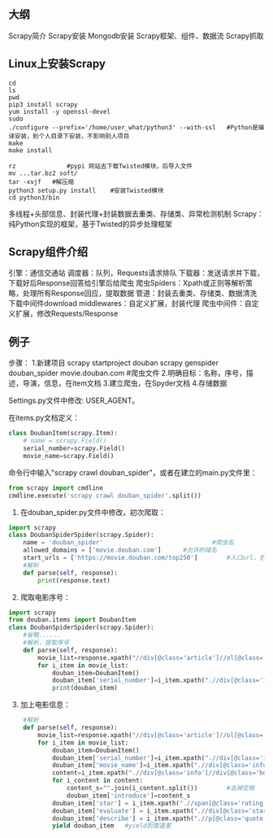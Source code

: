 ## 大纲
Scrapy简介
Scrapy安装
Mongodb安装
Scrapy框架、组件、数据流
Scrapy抓取

## Linux上安装Scrapy
```Linux
cd
ls
pwd
pip3 install scrapy
yum install -y openssl-devel
sudo
./configure --prefix='/home/user_what/python3' --with-ssl	#Python是编译安装，到个人目录下安装，不影响别人项目
make
make install

rz				#pypi 网站去下载Twisted模块，后导入文件
mv ...tar.bz2 soft/
tar -xvjf 	#解压缩
python3 setup.py install	#安装Twisted模块
cd python3/bin
```

多线程+头部信息、封装代理+封装数据去重类、存储类、异常检测机制
Scrapy：纯Python实现的框架，基于Twisted的异步处理框架

## Scrapy组件介绍
引擎：通信交通站
调度器：队列，Requests请求排队
下载器：发送请求并下载，下载好后Response回答给引擎后给爬虫
爬虫Spiders：Xpath或正则等解析策略，处理所有Response回应，提取数据
管道：封装去重类、存储类、数据清洗
下载中间件download middlewares：自定义扩展，封装代理
爬虫中间件：自定义扩展，修改Requests/Response

## 例子
步骤：
1.新建项目
	scrapy startproject douban
	scrapy genspider douban_spider movie.douban.com		#爬虫文件
2.明确目标：名称，序号，描述，导演，信息，在item文档
3.建立爬虫，在Spyder文档
4.存储数据

Settings.py文件中修改: USER_AGENT。

在items.py文档定义：
```python
class DoubanItem(scrapy.Item):
    # name = scrapy.Field()
    serial_number=scrapy.Field()
    movie_name=scrapy.Field()
```

命令行中输入"scrapy crawl douban_spider"，或者在建立的main.py文件里：
```python
from scrapy import cmdline
cmdline.execute('scrapy crawl douban_spider'.split())
```


1. 在douban_spider.py文件中修改，初次爬取：
```python
import scrapy
class DoubanSpiderSpider(scrapy.Spider):
    name = 'douban_spider'								#爬虫名
    allowed_domains = ['movie.douban.com']		#允许的域名
	start_urls = ['https://movie.douban.com/top250']		#入口url，扔到Schedule里
    #解析
	def parse(self, response):		
        print(response.text)
```

2. 爬取电影序号：
```python
import scrapy
from douban.items import DoubanItem
class DoubanSpiderSpider(scrapy.Spider):
	#省略......
    #解析，提取序号
    def parse(self, response):
        movie_list=response.xpath("//div[@class='article']//ol[@class='grid_view']/li")
        for i_item in movie_list:
            douban_item=DoubanItem()
            douban_item['serial_number']=i_item.xpath(".//div[@class='item']//em/text()").extract_first()
            print(douban_item)
```

3. 加上电影信息：
```python
    #解析
    def parse(self, response):
        movie_list=response.xpath("//div[@class='article']//ol[@class='grid_view']/li")
        for i_item in movie_list:
            douban_item=DoubanItem()
            douban_item['serial_number']=i_item.xpath(".//div[@class='item']//em/text()").extract_first()
            douban_item['movie_name']=i_item.xpath(".//div[@class='info']/div[@class='hd']/a/span[1]/text()").extract_first()
            content=i_item.xpath(".//div[@class='info']//div[@class='bd']/p[1]/text()").extract()
            for i_content in content:
                content_s="".join(i_content.split())        #去掉空格
                douban_item['introduce']=content_s
            douban_item['star'] = i_item.xpath(".//span[@class='rating_num']/text()").extract_first()
            douban_item['evaluate'] = i_item.xpath(".//div[@class='star']//span[4]/text()").extract_first()
            douban_item['describe'] = i_item.xpath(".//p[@class='quote']/span/text()").extract_first()
            yield douban_item   #yield到管道里
		   
		   
```
